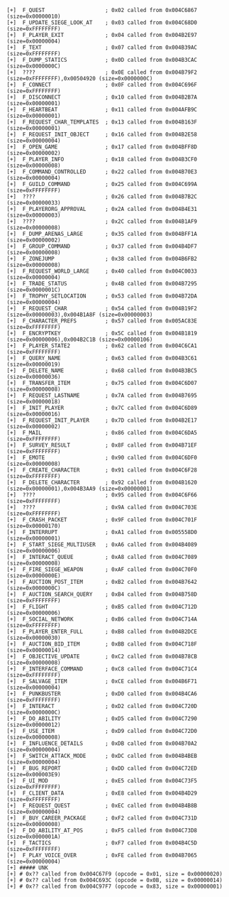     [+]  F_QUEST                   ; 0x02 called from 0x004C6867 (size=0x00000010)
    [+]  F_UPDATE_SIEGE_LOOK_AT    ; 0x03 called from 0x004C68D0 (size=0xFFFFFFFF)
    [+]  F_PLAYER_EXIT             ; 0x04 called from 0x004B2E97 (size=0x00000004)
    [+]  F_TEXT                    ; 0x07 called from 0x004B39AC (size=0xFFFFFFFF)
    [+]  F_DUMP_STATICS            ; 0x0D called from 0x004B3CAC (size=0x0000000C)
    [+]  ????                      ; 0x0E called from 0x004B79F2 (size=0xFFFFFFFF),0x00504920 (size=0x0000000C)
    [+]  F_CONNECT                 ; 0x0F called from 0x004C696F (size=0xFFFFFFFF)
    [+]  F_DISCONNECT              ; 0x10 called from 0x004B2B7A (size=0x00000001)
    [+]  F_HEARTBEAT               ; 0x11 called from 0x004AFB9C (size=0x00000001)
    [+]  F_REQUEST_CHAR_TEMPLATES  ; 0x13 called from 0x004B163F (size=0x00000001)
    [+]  F_REQUEST_INIT_OBJECT     ; 0x16 called from 0x004B2E58 (size=0x00000004)
    [+]  F_OPEN_GAME               ; 0x17 called from 0x004BFF8D (size=0x00000002)
    [+]  F_PLAYER_INFO             ; 0x18 called from 0x004B3CF0 (size=0x00000008)
    [+]  F_COMMAND_CONTROLLED      ; 0x22 called from 0x004B70E3 (size=0x00000004)
    [+]  F_GUILD_COMMAND           ; 0x25 called from 0x004C699A (size=0xFFFFFFFF)
    [+]  ????                      ; 0x26 called from 0x004B7B2C (size=0x00000033)
    [+]  F_PLAYERORG_APPROVAL      ; 0x2A called from 0x004B4E31 (size=0x00000003)
    [+]  ????                      ; 0x2C called from 0x004B1AF9 (size=0x00000008)
    [+]  F_DUMP_ARENAS_LARGE       ; 0x35 called from 0x004BFF1A (size=0x00000002)
    [+]  F_GROUP_COMMAND           ; 0x37 called from 0x004B4DF7 (size=0x00000008)
    [+]  F_ZONEJUMP                ; 0x38 called from 0x004B6FB2 (size=0x00000008)
    [+]  F_REQUEST_WORLD_LARGE     ; 0x40 called from 0x004C0033 (size=0x00000004)
    [+]  F_TRADE_STATUS            ; 0x4B called from 0x004B7295 (size=0x0000001C)
    [+]  F_TROPHY_SETLOCATION      ; 0x53 called from 0x004B72DA (size=0x00000004)
    [+]  F_REQUEST_CHAR            ; 0x54 called from 0x004B19F2 (size=0x00000003),0x004B1A8F (size=0x00000003)
    [+]  F_CHARACTER_PREFS         ; 0x57 called from 0x005AC83E (size=0xFFFFFFFF)
    [+]  F_ENCRYPTKEY              ; 0x5C called from 0x004B1819 (size=0x00000006),0x004B2C1B (size=0x00000106)
    [+]  F_PLAYER_STATE2           ; 0x62 called from 0x004C6CA1 (size=0xFFFFFFFF)
    [+]  F_QUERY_NAME              ; 0x63 called from 0x004B3C61 (size=0x00000019)
    [+]  F_DELETE_NAME             ; 0x68 called from 0x004B3BC5 (size=0x00000036)
    [+]  F_TRANSFER_ITEM           ; 0x75 called from 0x004C6D07 (size=0x00000008)
    [+]  F_REQUEST_LASTNAME        ; 0x7A called from 0x004B7695 (size=0x00000018)
    [+]  F_INIT_PLAYER             ; 0x7C called from 0x004C6D89 (size=0x00000016)
    [+]  F_REQUEST_INIT_PLAYER     ; 0x7D called from 0x004B2E17 (size=0x00000002)
    [+]  F_MAIL                    ; 0x86 called from 0x004C6DA5 (size=0xFFFFFFFF)
    [+]  F_SURVEY_RESULT           ; 0x8F called from 0x004B71EF (size=0xFFFFFFFF)
    [+]  F_EMOTE                   ; 0x90 called from 0x004C6DF0 (size=0x00000008)
    [+]  F_CREATE_CHARACTER        ; 0x91 called from 0x004C6F28 (size=0xFFFFFFFF)
    [+]  F_DELETE_CHARACTER        ; 0x92 called from 0x004B1620 (size=0x00000001),0x004B3AA9 (size=0x00000001)
    [+]  ????                      ; 0x95 called from 0x004C6F66 (size=0xFFFFFFFF)
    [+]  ????                      ; 0x9A called from 0x004C703E (size=0xFFFFFFFF)
    [+]  F_CRASH_PACKET            ; 0x9F called from 0x004C701F (size=0x00000170)
    [+]  F_INTERRUPT               ; 0xA1 called from 0x005558D0 (size=0x00000001)
    [+]  F_START_SIEGE_MULTIUSER   ; 0xA6 called from 0x004B4089 (size=0x00000006)
    [+]  F_INTERACT_QUEUE          ; 0xA8 called from 0x004C7089 (size=0x00000008)
    [+]  F_FIRE_SIEGE_WEAPON       ; 0xAF called from 0x004C70F0 (size=0x0000000E)
    [+]  F_AUCTION_POST_ITEM       ; 0xB2 called from 0x004B7642 (size=0x0000000C)
    [+]  F_AUCTION_SEARCH_QUERY    ; 0xB4 called from 0x004B758D (size=0xFFFFFFFF)
    [+]  F_FLIGHT                  ; 0xB5 called from 0x004C712D (size=0x00000006)
    [+]  F_SOCIAL_NETWORK          ; 0xB6 called from 0x004C714A (size=0xFFFFFFFF)
    [+]  F_PLAYER_ENTER_FULL       ; 0xB8 called from 0x004B2DCE (size=0x00000030)
    [+]  F_AUCTION_BID_ITEM        ; 0xBB called from 0x004C718F (size=0x00000014)
    [+]  F_OBJECTIVE_UPDATE        ; 0xC2 called from 0x004B78CB (size=0x00000008)
    [+]  F_INTERFACE_COMMAND       ; 0xC8 called from 0x004C71C4 (size=0xFFFFFFFF)
    [+]  F_SALVAGE_ITEM            ; 0xCE called from 0x004B6F71 (size=0x00000004)
    [+]  F_PUNKBUSTER              ; 0xD0 called from 0x004B4CA6 (size=0xFFFFFFFF)
    [+]  F_INTERACT                ; 0xD2 called from 0x004C720D (size=0x0000000C)
    [+]  F_DO_ABILITY              ; 0xD5 called from 0x004C7290 (size=0x00000012)
    [+]  F_USE_ITEM                ; 0xD9 called from 0x004C72D0 (size=0x00000008)
    [+]  F_INFLUENCE_DETAILS       ; 0xDB called from 0x004B70A2 (size=0x00000004)
    [+]  F_SWITCH_ATTACK_MODE      ; 0xDC called from 0x004B4BEB (size=0x00000004)
    [+]  F_BUG_REPORT              ; 0xDD called from 0x004C72ED (size=0x000003E9)
    [+]  F_UI_MOD                  ; 0xE5 called from 0x004C73F5 (size=0xFFFFFFFF)
    [+]  F_CLIENT_DATA             ; 0xE8 called from 0x004B4D29 (size=0xFFFFFFFF)
    [+]  F_REQUEST_QUEST           ; 0xEC called from 0x004B4B8B (size=0x00000004)
    [+]  F_BUY_CAREER_PACKAGE      ; 0xF2 called from 0x004C731D (size=0x00000008)
    [+]  F_DO_ABILITY_AT_POS       ; 0xF5 called from 0x004C73D8 (size=0x0000001A)
    [+]  F_TACTICS                 ; 0xF7 called from 0x004B4C5D (size=0xFFFFFFFF)
    [+]  F_PLAY_VOICE_OVER         ; 0xFE called from 0x004B7065 (size=0x00000004)
    [+] ##### UNK
    [+] # 0x?? called from 0x004C67F9 (opcode = 0x01, size = 0x00000020)
    [+] # 0x?? called from 0x004C693C (opcode = 0x0B, size = 0x00000014)
    [+] # 0x?? called from 0x004C97F7 (opcode = 0x83, size = 0x00000001)